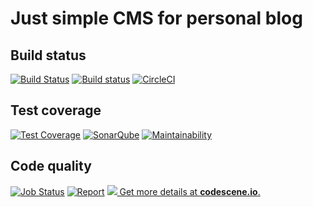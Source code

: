 # Just simple CMS for personal blog 

## Build status
[![Build Status](https://travis-ci.org/proshin-roman/blog.svg?branch=master)](https://travis-ci.org/proshin-roman/blog)
[![Build status](https://ci.appveyor.com/api/projects/status/82urksyqvrh5m4yp/branch/master?svg=true)](https://ci.appveyor.com/project/proshin-roman/blog/branch/master)
[![CircleCI](https://circleci.com/gh/proshin-roman/blog.svg?style=svg)](https://circleci.com/gh/proshin-roman/blog)

## Test coverage
[![Test Coverage](https://codecov.io/gh/proshin-roman/blog/branch/master/graph/badge.svg)](https://codecov.io/gh/proshin-roman/blog)
[![SonarQube](https://img.shields.io/badge/sonar-ok-green.svg)](https://sonarcloud.io/dashboard?id=org.proshin%3Ablog)
[![Maintainability](https://api.codeclimate.com/v1/badges/2f72a719653fc04318c8/maintainability)](https://codeclimate.com/github/proshin-roman/blog/maintainability)

## Code quality
[![Job Status](https://inspecode.rocro.com/badges/github.com/proshin-roman/blog/status?token=BT_DbLkNAds8keIm8niXyOdlRG6sodmCwr9tZUUK_po)](https://inspecode.rocro.com/jobs/github.com/proshin-roman/blog/latest?completed=true)
[![Report](https://inspecode.rocro.com/badges/github.com/proshin-roman/blog/report?token=BT_DbLkNAds8keIm8niXyOdlRG6sodmCwr9tZUUK_po&branch=master)](https://inspecode.rocro.com/reports/github.com/proshin-roman/blog/branch/master/summary)
[![](http://codescene.io/projects/2345/status.svg) Get more details at **codescene.io**.](http://codescene.io/projects/2345/jobs/latest-successful/results)
